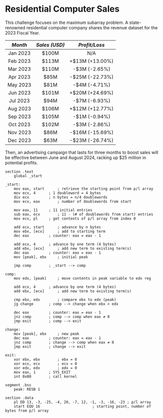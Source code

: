 # Residential Computer Sales

This challenge focuses on the maximum subarray problem. A state-renowned residential computer company shares the revenue dataset for the 2023 Fiscal Year.

| _Month_ | _Sales (USD)_ | _Profit/Loss_ |
| :-----: | :-----------: | :-----------: |
| Jan 2023 | $100M | N/A |
| Feb 2023 | $113M | +$13M (+13.00%) |
| Mar 2023 | $110M | -$3M (-2.65%) |
| Apr 2023 | $85M | -$25M (-22.73%) |
| May 2023 | $81M | -$4M (-4.71%) |
| Jun 2023 | $101M | +$20M (+24.69%) |
| Jul 2023 | $94M | -$7M (-6.93%) |
| Aug 2023 | $106M | +$12M (+12.77%) |
| Sep 2023 | $105M | -$1M (-0.94%) |
| Oct 2023 | $102M | -$3M (-2.86%) |
| Nov 2023 | $86M | -$16M (-15.69%) |
| Dec 2023 | $63M | -$23M (-26.74%) |

Then, an advertising campaign that lasts for three months to boost sales will be effective between June and August 2024, racking up $25 million in potential profits.

```assembly
section .text
	global _start

_start:
	mov eax, start		; retrieve the starting point from p/l array
	mov ecx, 4		; 1 doubleword = 4 bytes
	div ecx			; n bytes = n/4 doublewords
	mov ecx, eax		; number of doublewords from start

	mov eax, 11		; 11 initial entries
	sub eax, ecx		; 11 - (# of doublewords from start) entries
	mov ecx, pl		; get contents of p/l array from index 0

	add ecx, start		; advance by n bytes
	mov ebx, [ecx]		; add to starting term
	dec eax			; counter: eax = eax - 1

	add ecx, 4		; advance by one term (4 bytes)
	add ebx, [ecx]		; add new term to existing term(s)
	dec eax			; counter: eax = eax - 1
	mov [peak], ebx		; initial peak

	jmp comp		; _start --> comp

comp:
	mov edx, [peak]		; move contents in peak variable to edx reg

	add ecx, 4		; advance by one term (4 bytes)
	add ebx, [ecx]		; add new term to existing term(s)

	cmp ebx, edx		; compare ebx to edx (peak)
	jg change		; comp --> change when ebx > edx

	dec eax			; counter: eax = eax - 1
	jnz comp		; comp --> comp when eax ≠ 0
	jmp exit		; comp --> exit

change:
	mov [peak], ebx		; new peak
	dec eax			; counter: eax = eax - 1
	jnz comp		; change --> comp when eax ≠ 0
	jmp exit		; change --> exit

exit:
	xor ebx, ebx		; ebx = 0
	xor ecx, ecx		; ecx = 0
	xor edx, edx		; edx = 0
	mov eax, 1		; SYS_EXIT
	int 0x80		; call kernel

segment .bss
	peak: RESB 1

section .data
	pl DD 13, -3, -25, -4, 20, -7, 12, -1, -3, -16, -23	; p/l array
	start EQU 16						; starting point, number of bytes from p/l array
```
